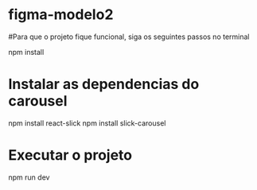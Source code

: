 # figma-modelo2

#Para que o projeto fique funcional, siga os seguintes passos no terminal

npm install

# Instalar as dependencias do carousel
npm install react-slick
npm install slick-carousel

# Executar o projeto
npm run dev
